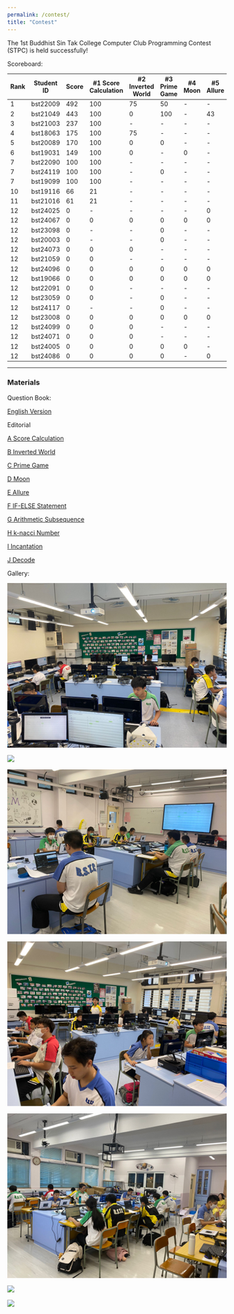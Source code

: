 ```yaml
---
permalink: /contest/
title: "Contest"
---
```


The 1st Buddhist Sin Tak College Computer Club Programming Contest (STPC) is held successfully!

Scoreboard:

| Rank | Student ID | Score | #1 Score Calculation | #2 Inverted World | #3 Prime Game | #4 Moon | #5 Allure | #6 IF-ELSE Statement | #7 Arithmetic Subsequence | #8 k-nacci Number | #9 Incantation | #10 Decode |
| ---- | ---------- | ----- | -------------------- | ----------------- | ------------- | ------- | --------- | -------------------- | ------------------------- | ----------------- | -------------- | ---------- |
| 1    | bst22009   | 492   | 100                  | 75                | 50            | \-      | \-        | 67                   | 100                       | 0                 | \-             | 100        |
| 2    | bst21049   | 443   | 100                  | 0                 | 100           | \-      | 43        | \-                   | 100                       | \-                | \-             | 100        |
| 3    | bst21003   | 237   | 100                  | \-                | \-            | \-      | \-        | 67                   | 0                         | \-                | \-             | 70         |
| 4    | bst18063   | 175   | 100                  | 75                | \-            | \-      | \-        | \-                   | 0                         | \-                | \-             | \-         |
| 5    | bst20089   | 170   | 100                  | 0                 | 0             | \-      | \-        | 0                    | \-                        | \-                | \-             | 70         |
| 6    | bst19031   | 149   | 100                  | 0                 | \-            | 0       | \-        | \-                   | 49                        | 0                 | \-             | \-         |
| 7    | bst22090   | 100   | 100                  | \-                | \-            | \-      | \-        | \-                   | 0                         | \-                | \-             | \-         |
| 7    | bst24119   | 100   | 100                  | \-                | 0             | \-      | \-        | \-                   | \-                        | \-                | \-             | \-         |
| 7    | bst19099   | 100   | 100                  | \-                | \-            | \-      | \-        | \-                   | 0                         | \-                | \-             | \-         |
| 10   | bst19116   | 66    | 21                   | \-                | \-            | \-      | \-        | \-                   | \-                        | \-                | \-             | 45         |
| 11   | bst21016   | 61    | 21                   | \-                | \-            | \-      | \-        | \-                   | 0                         | 0                 | \-             | 40         |
| 12   | bst24025   | 0     | \-                   | \-                | \-            | \-      | 0         | 0                    | \-                        | \-                | \-             | 0          |
| 12   | bst24067   | 0     | 0                    | 0                 | 0             | 0       | 0         | 0                    | 0                         | 0                 | 0              | 0          |
| 12   | bst23098   | 0     | \-                   | \-                | 0             | \-      | \-        | \-                   | 0                         | \-                | \-             | \-         |
| 12   | bst20003   | 0     | \-                   | \-                | 0             | \-      | \-        | 0                    | \-                        | \-                | \-             | 0          |
| 12   | bst24073   | 0     | 0                    | 0                 | \-            | \-      | \-        | \-                   | \-                        | \-                | \-             | \-         |
| 12   | bst21059   | 0     | 0                    | \-                | \-            | \-      | \-        | \-                   | \-                        | \-                | \-             | \-         |
| 12   | bst24096   | 0     | 0                    | 0                 | 0             | 0       | 0         | 0                    | 0                         | 0                 | 0              | 0          |
| 12   | bst19066   | 0     | 0                    | 0                 | 0             | 0       | 0         | 0                    | 0                         | 0                 | 0              | 0          |
| 12   | bst22091   | 0     | 0                    | \-                | \-            | \-      | \-        | \-                   | \-                        | \-                | \-             | \-         |
| 12   | bst23059   | 0     | 0                    | \-                | 0             | \-      | \-        | 0                    | \-                        | \-                | \-             | 0          |
| 12   | bst24117   | 0     | \-                   | \-                | 0             | \-      | \-        | 0                    | \-                        | \-                | \-             | \-         |
| 12   | bst23008   | 0     | 0                    | 0                 | 0             | 0       | 0         | 0                    | 0                         | 0                 | 0              | 0          |
| 12   | bst24099   | 0     | 0                    | 0                 | \-            | \-      | \-        | 0                    | \-                        | \-                | \-             | \-         |
| 12   | bst24071   | 0     | 0                    | 0                 | \-            | \-      | \-        | \-                   | \-                        | \-                | \-             | 0          |
| 12   | bst24005   | 0     | 0                    | 0                 | 0             | 0       | \-        | 0                    | 0                         | \-                | \-             | 0          |
| 12   | bst24086   | 0     | 0                    | 0                 | 0             | \-      | 0         | \-                   | 0                         | 0                 | \-             | \-         |

---

### Materials

Question Book: 

[English Version](/assets/files/2425stpc/Question_Book.pdf)

Editorial

[A Score Calculation](/assets/files/2425stpc/STPC_A_Solution.pdf)

[B Inverted World](/assets/files/2425stpc/STPC_B_Solution.pdf)

[C Prime Game](/assets/files/2425stpc/STPC_C_Solution.pdf)

[D Moon](/assets/files/2425stpc/STPC_D_Solution.pdf)

[E Allure](/assets/files/2425stpc/STPC_E_Solution.pdf)

[F IF-ELSE Statement](/assets/files/2425stpc/STPC_F_Solution.pdf)

[G Arithmetic Subsequence](/assets/files/2425stpc/STPC_G_Solution.pdf)

[H k-nacci Number](/assets/files/2425stpc/STPC_H_Solution.pdf)

[I Incantation](/assets/files/2425stpc/STPC_I_Solution.pdf)

[J Decode](/assets/files/2425stpc/STPC_J_Solution.pdf)

Gallery:

![](/assets/files/gallery/2425stpc/photo1.jpeg)

![](/assets/files/gallery/2425stpc/photo2.jpeg)

![](/assets/files/gallery/2425stpc/photo3.jpeg)

![](/assets/files/gallery/2425stpc/photo4.jpeg)

![](/assets/files/gallery/2425stpc/photo5.jpeg)

![](/assets/files/gallery/2425stpc/photo6.jpeg)

![](/assets/files/gallery/2425stpc/photo7.jpeg)